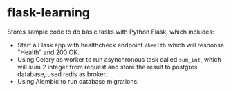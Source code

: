 # flask-learning

Stores sample code to do basic tasks with Python Flask, which includes:

- Start a Flask app with healthcheck endpoint `/health` which will response "Health" and 200 OK.
- Using Celery as worker to run asynchronous task called `sum_int`, which will sum 2 integer from request and store the result to postgres database, used redis as broker.
- Using Alembic to run database migrations.
